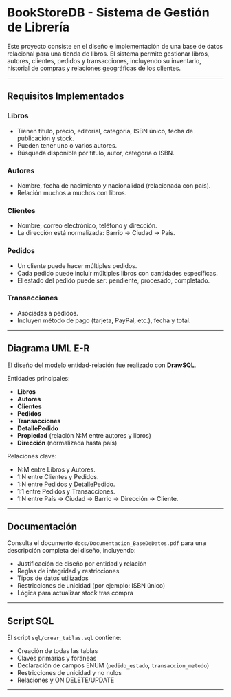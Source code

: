 # BookStoreDB - Sistema de Gestión de Librería

Este proyecto consiste en el diseño e implementación de una base de datos relacional para una tienda de libros. El sistema permite gestionar libros, autores, clientes, pedidos y transacciones, incluyendo su inventario, historial de compras y relaciones geográficas de los clientes.

---

##  Requisitos Implementados

### Libros
- Tienen título, precio, editorial, categoría, ISBN único, fecha de publicación y stock.
- Pueden tener uno o varios autores.
- Búsqueda disponible por título, autor, categoría o ISBN.

### Autores
- Nombre, fecha de nacimiento y nacionalidad (relacionada con país).
- Relación muchos a muchos con libros.

### Clientes
- Nombre, correo electrónico, teléfono y dirección.
- La dirección está normalizada: Barrio → Ciudad → País.

### Pedidos
- Un cliente puede hacer múltiples pedidos.
- Cada pedido puede incluir múltiples libros con cantidades específicas.
- El estado del pedido puede ser: pendiente, procesado, completado.

### Transacciones
- Asociadas a pedidos.
- Incluyen método de pago (tarjeta, PayPal, etc.), fecha y total.

---

##  Diagrama UML E-R

El diseño del modelo entidad-relación fue realizado con **DrawSQL**.


Entidades principales:

- **Libros**
- **Autores**
- **Clientes**
- **Pedidos**
- **Transacciones**
- **DetallePedido**
- **Propiedad** (relación N:M entre autores y libros)
- **Dirección** (normalizada hasta país)

Relaciones clave:

- N:M entre Libros y Autores.
- 1:N entre Clientes y Pedidos.
- 1:N entre Pedidos y DetallePedido.
- 1:1 entre Pedidos y Transacciones.
- 1:N entre País → Ciudad → Barrio → Dirección → Cliente.

---

##  Documentación

Consulta el documento `docs/Documentacion_BaseDeDatos.pdf` para una descripción completa del diseño, incluyendo:

- Justificación de diseño por entidad y relación
- Reglas de integridad y restricciones
- Tipos de datos utilizados
- Restricciones de unicidad (por ejemplo: ISBN único)
- Lógica para actualizar stock tras compra

---

## Script SQL

El script `sql/crear_tablas.sql` contiene:

- Creación de todas las tablas
- Claves primarias y foráneas
- Declaración de campos ENUM (`pedido_estado`, `transaccion_metodo`)
- Restricciones de unicidad y no nulos
- Relaciones y ON DELETE/UPDATE

---


